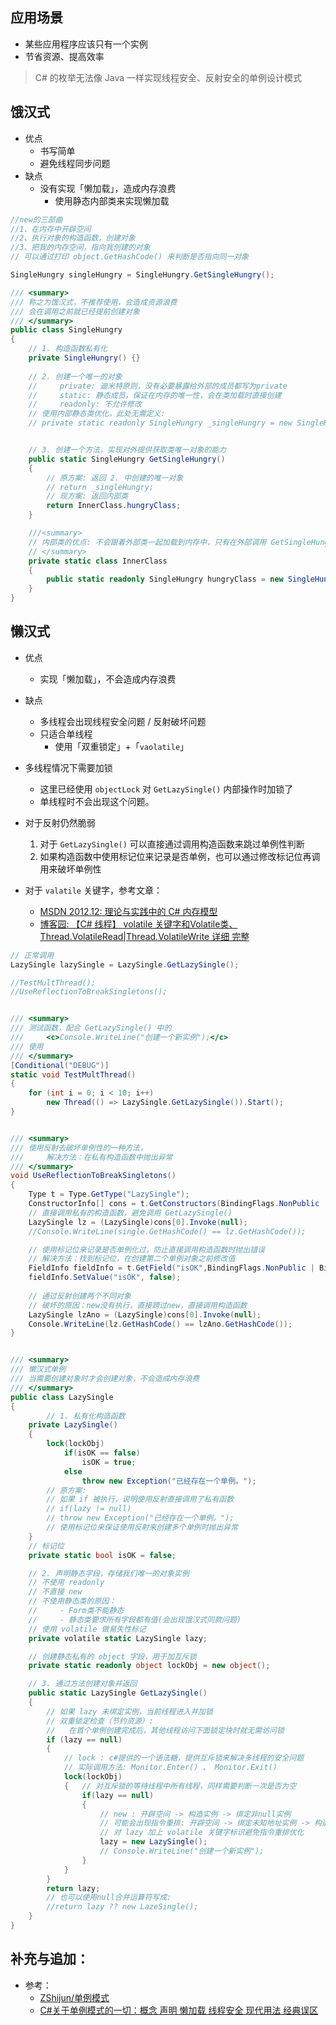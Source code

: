## 应用场景
- 某些应用程序应该只有一个实例
- 节省资源、提高效率

> C# 的枚举无法像 Java 一样实现线程安全、反射安全的单例设计模式

## 饿汉式
- 优点
    - 书写简单
    - 避免线程同步问题
- 缺点
    - 没有实现「懒加载」，造成内存浪费
        - 使用静态内部类来实现懒加载

```cs
//new的三部曲
//1、在内存中开辟空间
//2、执行对象的构造函数，创建对象
//3、把我的内存空间，指向我创建的对象
// 可以通过打印 object.GetHashCode() 来判断是否指向同一对象

SingleHungry singleHungry = SingleHungry.GetSingleHungry();

/// <summary>
/// 称之为饿汉式，不推荐使用，会造成资源浪费
/// 会在调用之前就已经提前创建对象
/// </summary>
public class SingleHungry
{
	// 1. 构造函数私有化
	private SingleHungry() {}
	
	// 2. 创建一个唯一的对象
	//     private: 迪米特原则，没有必要暴露给外部的成员都写为private
	//     static: 静态成员，保证在内存的唯一性，会在类加载时直接创建
	//     readonly: 不允许修改
    // 使用内部静态类优化，此处无需定义:
	// private static readonly SingleHungry _singleHungry = new SingleHungry();


	// 3. 创建一个方法，实现对外提供获取类唯一对象的能力
	public static SingleHungry GetSingleHungry()
	{
        // 原方案: 返回 2. 中创建的唯一对象
		// return _singleHungry;
        // 现方案: 返回内部类
        return InnerClass.hungryClass;
	}

    ///<summary>
    // 内部类的优点: 不会跟着外部类一起加载到内存中，只有在外部调用 GetSingleHungry() 时才会加载，但是仍然是多线程不安全/反射危险的
    // </summary>
    private static class InnerClass
    {
        public static readonly SingleHungry hungryClass = new SingleHungry();
    }
}
```

## 懒汉式
- 优点
    - 实现「懒加载」，不会造成内存浪费
- 缺点
    - 多线程会出现线程安全问题 / 反射破坏问题
    - 只适合单线程
        - 使用「双重锁定」+「`vaolatile`」

- 多线程情况下需要加锁
    - 这里已经使用 `objectLock` 对 `GetLazySingle()` 内部操作时加锁了
    - 单线程时不会出现这个问题。
- 对于反射仍然脆弱
    1. 对于 `GetLazySingle()` 可以直接通过调用构造函数来跳过单例性判断
    2. 如果构造函数中使用标记位来记录是否单例，也可以通过修改标记位再调用来破坏单例性

- 对于 `valatile` 关键字，参考文章：
    - [MSDN 2012.12: 理论与实践中的 C# 内存模型](https://learn.microsoft.com/zh-cn/archive/msdn-magazine/2012/december/csharp-the-csharp-memory-model-in-theory-and-practice)
    - [博客园: 【C# 线程】 volatile 关键字和Volatile类、Thread.VolatileRead|Thread.VolatileWrite 详细 完整](https://www.cnblogs.com/cdaniu/p/15734140.html)

```cs
// 正常调用
LazySingle lazySingle = LazySingle.GetLazySingle();

//TestMultThread();
//UseReflectionToBreakSingletons();


/// <summary>
/// 测试函数，配合 GetLazySingle() 中的 
/// 	<c>Console.WriteLine("创建一个新实例");</c>
/// 使用
/// </summary>
[Conditional("DEBUG")]
static void TestMultThread()
{
	for (int i = 0; i < 10; i++)
		new Thread(() => LazySingle.GetLazySingle()).Start();
}


/// <summary>
/// 使用反射去破坏单例性的一种方法，
/// 	解决方法：在私有构造函数中抛出异常
/// </summary>
void UseReflectionToBreakSingletons()
{
	Type t = Type.GetType("LazySingle");
	ConstructorInfo[] cons = t.GetConstructors(BindingFlags.NonPublic | BindingFlags.Instance);
	// 直接调用私有的构造函数，避免调用 GetLazySingle()
	LazySingle lz = (LazySingle)cons[0].Invoke(null);
	//Console.WriteLine(single.GetHashCode() == lz.GetHashCode());

	// 使用标记位来记录是否单例化过，防止直接调用构造函数时抛出错误
	// 解决方法：找到标记位，在创建第二个单例对象之前修改值
	FieldInfo fieldInfo = t.GetField("isOK",BindingFlags.NonPublic | BindingFlags.Static);
	fieldInfo.SetValue("isOK", false);
	
	// 通过反射创建两个不同对象
	// 破坏的原因：new没有执行，直接跨过new，直接调用构造函数
	LazySingle lzAno = (LazySingle)cons[0].Invoke(null);
	Console.WriteLine(lz.GetHashCode() == lzAno.GetHashCode());
}


/// <summary>
/// 懒汉式单例
/// 当需要创建对象时才会创建对象，不会造成内存浪费
/// </summary>
public class LazySingle
{
		// 1. 私有化构造函数
	private LazySingle() 
	{
		lock(lockObj)
			if(isOK == false)
				isOK = true;
			else
				throw new Exception("已经存在一个单例。");
		// 原方案:
		// 如果 if 被执行，说明使用反射直接调用了私有函数
		// if(lazy != null)
		// throw new Exception("已经存在一个单例。");
		// 使用标记位来保证使用反射来创建多个单例时抛出异常
	}
	// 标记位
	private static bool isOK = false;

	// 2. 声明静态字段，存储我们唯一的对象实例
	// 不使用 readonly
	// 不直接 new
	// 不使用静态类的原因：
	//     - Form类不能静态
	//     - 静态类要求所有字段都有值(会出现饿汉式同款问题)
    // 使用 volatile 做易失性标记
	private volatile static LazySingle lazy;

	// 创建静态私有的 object 字段，用于加互斥锁
	private static readonly object lockObj = new object();	

	// 3. 通过方法创建对象并返回
	public static LazySingle GetLazySingle()
	{   
        // 如果 lazy 未绑定实例，当前线程进入并加锁
        // 双重锁定检查（节约资源）:
        //   在首个单例创建完成后，其他线程访问下面锁定块时就无需访问锁
		if (lazy == null)
		{	
            // lock : c#提供的一个语法糖，提供互斥锁来解决多线程的安全问题
            // 实际调用方法: Monitor.Enter() 、 Monitor.Exit() 
			lock(lockObj)
			{   // 对互斥锁的等待线程中所有线程，同样需要判断一次是否为空
                if(lazy == null)
                {   
                    // new : 开辟空间 -> 构造实例 -> 绑定非null实例
                    // 可能会出现指令重排: 开辟空间 -> 绑定未知地址实例 -> 构造实例
                    // 对 lazy 加上 volatile 关键字标识避免指令重排优化
                    lazy = new LazySingle();
                    // Console.WriteLine("创建一个新实例");
                }
			}
		}
		return lazy;
		// 也可以使用null合并运算符写成:
		//return lazy ?? new LazeSingle();
	}
}
```

## 补充与追加：
- 参考：
	- [ZShijun/单例模式](/ProjectDocs/cs/DesignPattern/ZShijun-DoNetDP/4.%20单例模式.md)
	- [C#关于单例模式的一切：概念 声明 懒加载 线程安全 现代用法 经典误区](https://www.bilibili.com/video/BV1wT421r7Ds/?)
